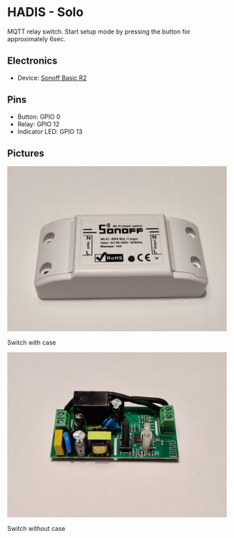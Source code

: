 # HADIS - Solo

MQTT relay switch.
Start setup mode by pressing the button for approximately 6sec.

## Electronics
* Device: [Sonoff Basic R2](https://sonoff.tech/product/wifi-diy-smart-switches/basicr2)

## Pins
* Button: GPIO 0
* Relay: GPIO 12
* Indicator LED: GPIO 13

## Pictures

![Solo front](./assets/Thumb/Solo-Front.jpg)

Switch with case

![Solo inside](./assets/Thumb/Solo-Inside.jpg)

Switch without case
